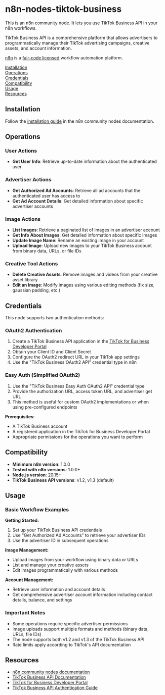 # n8n-nodes-tiktok-business

This is an n8n community node. It lets you use TikTok Business API in your n8n workflows.

TikTok Business API is a comprehensive platform that allows advertisers to programmatically manage their TikTok advertising campaigns, creative assets, and account information.

[n8n](https://n8n.io/) is a [fair-code licensed](https://docs.n8n.io/reference/license/) workflow automation platform.

[Installation](#installation)  
[Operations](#operations)  
[Credentials](#credentials)  
[Compatibility](#compatibility)  
[Usage](#usage)  
[Resources](#resources)  

## Installation

Follow the [installation guide](https://docs.n8n.io/integrations/community-nodes/installation/) in the n8n community nodes documentation.

## Operations

### User Actions
- **Get User Info**: Retrieve up-to-date information about the authenticated user

### Advertiser Actions
- **Get Authorized Ad Accounts**: Retrieve all ad accounts that the authenticated user has access to
- **Get Ad Account Details**: Get detailed information about specific advertiser accounts

### Image Actions
- **List Images**: Retrieve a paginated list of images in an advertiser account
- **Get Info About Images**: Get detailed information about specific images
- **Update Image Name**: Rename an existing image in your account
- **Upload Image**: Upload new images to your TikTok Business account from binary data, URLs, or file IDs

### Creative Tool Actions
- **Delete Creative Assets**: Remove images and videos from your creative asset library
- **Edit an Image**: Modify images using various editing methods (fix size, gaussian padding, etc.)

## Credentials

This node supports two authentication methods:

### OAuth2 Authentication
1. Create a TikTok Business API application in the [TikTok for Business Developer Portal](https://business-api.tiktok.com/portal/)
2. Obtain your Client ID and Client Secret
3. Configure the OAuth2 redirect URL in your TikTok app settings
4. Use the "TikTok Business OAuth2 API" credential type in n8n

### Easy Auth (Simplified OAuth2)
1. Use the "TikTok Business Easy Auth OAuth2 API" credential type
2. Provide the authorization URL, access token URL, and advertiser get URL
3. This method is useful for custom OAuth2 implementations or when using pre-configured endpoints

**Prerequisites:**
- A TikTok Business account
- A registered application in the TikTok for Business Developer Portal
- Appropriate permissions for the operations you want to perform

## Compatibility

- **Minimum n8n version**: 1.0.0
- **Tested with n8n versions**: 1.0.0+
- **Node.js version**: 20.15+
- **TikTok Business API versions**: v1.2, v1.3 (default)

## Usage

### Basic Workflow Examples

**Getting Started:**
1. Set up your TikTok Business API credentials
2. Use "Get Authorized Ad Accounts" to retrieve your advertiser IDs
3. Use the advertiser ID in subsequent operations

**Image Management:**
- Upload images from your workflow using binary data or URLs
- List and manage your creative assets
- Edit images programmatically with various methods

**Account Management:**
- Retrieve user information and account details
- Get comprehensive advertiser account information including contact details, balance, and settings

### Important Notes
- Some operations require specific advertiser permissions
- Image uploads support multiple formats and methods (binary data, URLs, file IDs)
- The node supports both v1.2 and v1.3 of the TikTok Business API
- Rate limits apply according to TikTok's API documentation

## Resources

* [n8n community nodes documentation](https://docs.n8n.io/integrations/#community-nodes)
* [TikTok Business API Documentation](https://business-api.tiktok.com/portal/docs)
* [TikTok for Business Developer Portal](https://business-api.tiktok.com/portal/)
* [TikTok Business API Authentication Guide](https://business-api.tiktok.com/portal/docs?id=1832209711206401)
